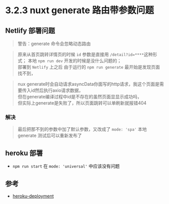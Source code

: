 # 3.2.3 nuxt generate 路由带参数问题

## Netlify 部署问题

>警告：generate 命令会忽略动态路由


>原来从首页跳转详情页的时候 `id` 参数是直接用 `/detail?id=****`这种形式；
本地 `npm run dev` 开发的时候是没什么问题的；  
部署到 `Netlify` 上之后 由于运行的 `npm run generate` 最开始是发现页面找不到，


>nux generate时会自动请求asyncData你面写的http请求，我这个页面是需要传入id然后执行axio请求数据，  
但在generate编译过程中id是不存在的虽然页面显显示成功吗，  
但实际上generate是失败了，所以页面跳转可以单刷新就报错404


### 解决

>最后把那不到的参数中加了默认参数，又改成了 `mode: 'spa'` 本地 generate 测试后可以重新发布了


## heroku 部署

- `npm run start` 在 `mode: 'universal'` 中应该没有问题


## 参考
- [heroku-deployment](https://zh.nuxtjs.org/faq/heroku-deployment)
